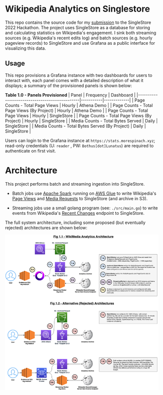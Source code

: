 # Wikipedia Analytics on Singlestore

This repo contains the source code for my [submission](https://stats.morespinach.xyz) to the SingleStore 2022 Hackathon. The project uses SingleStore as a database for storing and calculating statistics on Wikipedia's engagement. I sink both streaming sources (e.g. Wikipedia's recent edits log) and batch sources (e.g. hourly pageview records) to SingleStore and use Grafana as a public interface for visualizing this data.
	
## Usage

This repo provisions a Grafana instance with two dashboards for users to interact with, each panel comes with a detailed description of what it displays; a summary of the provisioned panels is shown below:

**Table 1.0 - Panels Provisioned**
| Panel                                          | Frequency | Dashboard   |
|------------------------------------------------|-----------|-------------|
| Page Counts - Total Page Views                 | Hourly    | Athena Demo |
| Page Counts - Total Page Views (By Project)    | Hourly    | Athena Demo |
| Page Counts - Total Page Views                 | Hourly    | SingleStore |
| Page Counts - Total Page Views (By Project)    | Hourly    | SingleStore |
| Media Counts - Total Bytes Served              | Daily     | SingleStore |
| Media Counts - Total Bytes Served (By Project) | Daily     | SingleStore |

Users can login to the Grafana instance at `https://stats.morespinach.xyz`; read-only credentials (U: `reader` , PW: `Bothus[dot]Lunatus`) are required to authenticate on first visit.

# Architecture

This project performs batch and streaming ingestion into SingleStore.
- Batch jobs use [Apache Spark](https://spark.apache.org/) running on [AWS Glue](https://aws.amazon.com/glue/features/) to write Wikipedia's [Page Views](https://dumps.wikimedia.org/other/pageviews/readme.html) and [Media Requests](https://dumps.wikimedia.org/other/mediacounts/readme.html) to SingleStore (and archive in S3).

- Streaming jobs use a small golang program (see: `./src/main.go`) to write events from Wikipedia's [Recent Changes](https://stream.wikimedia.org/v2/ui/#/) endpoint to SingleStore.

The full system architecture, including some proposed (but eventually rejected) architectures are shown below:

![arch-full](./docs/wikipedia-analytics-arch.png)
